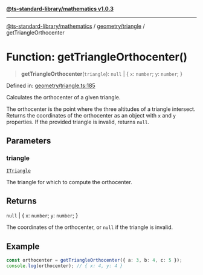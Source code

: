 [**@ts-standard-library/mathematics v1.0.3**](../../../README.md)

***

[@ts-standard-library/mathematics](../../../README.md) / [geometry/triangle](../README.md) / getTriangleOrthocenter

# Function: getTriangleOrthocenter()

> **getTriangleOrthocenter**(`triangle`): `null` \| \{ `x`: `number`; `y`: `number`; \}

Defined in: [geometry/triangle.ts:185](https://github.com/gabaudette/ts-stdlib/blob/be448e6a9d9c20c6c2f27f6550ce4e65fc8c9b89/packages/mathematics/src/geometry/triangle.ts#L185)

Calculates the orthocenter of a given triangle.

The orthocenter is the point where the three altitudes of a triangle intersect.
Returns the coordinates of the orthocenter as an object with `x` and `y` properties.
If the provided triangle is invalid, returns `null`.

## Parameters

### triangle

[`ITriangle`](../interfaces/ITriangle.md)

The triangle for which to compute the orthocenter.

## Returns

`null` \| \{ `x`: `number`; `y`: `number`; \}

The coordinates of the orthocenter, or `null` if the triangle is invalid.

## Example

```typescript
const orthocenter = getTriangleOrthocenter({ a: 3, b: 4, c: 5 });
console.log(orthocenter); // { x: 4, y: 4 }
```
